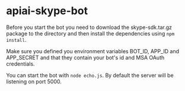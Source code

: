 # apiai-skype-bot

Before you start the bot you need to download the skype-sdk.tar.gz 
package to the directory and then install the dependencies using 
`npm install`.

Make sure you defined you environment variables BOT_ID, APP_ID and APP_SECRET and 
that they contain your bot's id and MSA OAuth credentials.

You can start the bot with `node echo.js`. By default the server will
be listening on port 5000.